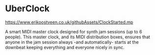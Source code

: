 # UberClock

https://www.erikoostveen.co.uk/githubAssets/ClockStarted.mp


A smart MIDI master clock designed for synth jam sessions (up to 6 people). This master clock, and its MIDI distribution boxes, ensures that anyone in the jam session always -and automatically- starts at the downbeat keeping everything and everyone nicely in sync. 

